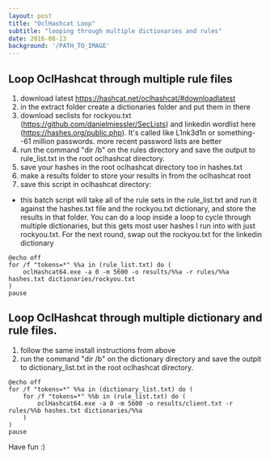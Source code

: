 ```yaml
---
layout: post
title: "OclHashcat Loop"
subtitle: "looping through multiple dictionaries and rules"
date: 2016-08-13
background: '/PATH_TO_IMAGE'
---
```



## Loop OclHashcat through multiple rule files

1. download latest https://hashcat.net/oclhashcat/#downloadlatest
2. in the extract folder create a dictionaries folder and put them in there
3. download seclists for rockyou.txt (https://github.com/danielmiessler/SecLists) and linkedin wordlist here (https://hashes.org/public.php). It's called like L1nk3d1n or something--61 million passwords. more recent password lists are better
4. run the command "dir /b" on the rules directory and save the output to rule_list.txt in the root oclhashcat directory.
5. save your hashes in the root oclhashcat directory too in hashes.txt
6. make a results folder to store your results in from the oclhashcat root
5. save this script in oclhashcat directory:
- this batch script will take all of the rule sets in the rule_list.txt and run it against the hashes.txt file and the rockyou.txt dictionary, and store the results in that folder. You can do a loop inside a loop to cycle through multiple dictionaries, but this gets most user hashes I run into with just rockyou.txt. For the next round, swap out the rockyou.txt for the linkedin dictionary

```
@echo off
for /f "tokens=*" %%a in (rule_list.txt) do (
	oclHashcat64.exe -a 0 -m 5600 -o results/%%a -r rules/%%a hashes.txt dictionaries/rockyou.txt
)
pause
```

## Loop OclHashcat through multiple dictionary and rule files.

1. follow the same install instructions from above
2. run the command "dir /b" on the dictionary directory and save the outpit to dictionary_list.txt in the root oclhashcat directory.

```
@echo off
for /f "tokens=*" %%a in (dictionary_list.txt) do (
    for /f "tokens=*" %%b in (rule_list.txt) do (
        oclHashcat64.exe -a 0 -m 5600 -o results/client.txt -r rules/%%b hashes.txt dictionaries/%%a
    )
)
pause
```

Have fun :)
